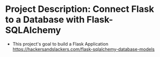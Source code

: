 # Project Description: Connect Flask to a Database with Flask-SQLAlchemy
- This project's goal to build a Flask Application
https://hackersandslackers.com/flask-sqlalchemy-database-models
